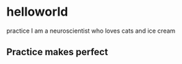 # helloworld
practice
I am a neuroscientist who loves cats and ice cream
## Practice makes perfect 
